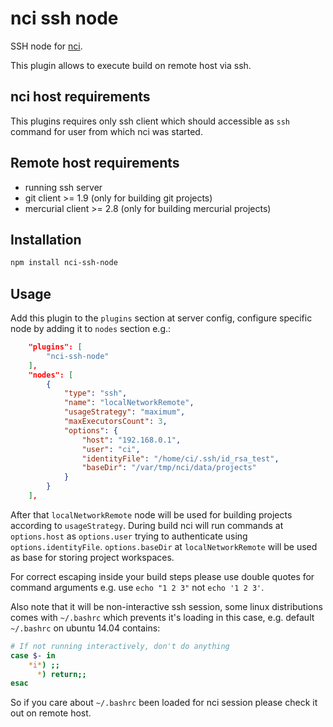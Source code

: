 # nci ssh node

SSH node for [nci](https://github.com/node-ci/nci).

This plugin allows to execute build on remote host via ssh.


## nci host requirements

This plugins requires only ssh client which should accessible as `ssh` command
for user from which nci was started.


## Remote host requirements

* running ssh server
* git client >= 1.9 (only for building git projects)
* mercurial client >= 2.8 (only for building mercurial projects)


## Installation

```sh
npm install nci-ssh-node
```


## Usage

Add this plugin to the `plugins` section at server config, configure specific
node by adding it to `nodes` section e.g.:

```json
    "plugins": [
        "nci-ssh-node"
    ],
    "nodes": [
        {
            "type": "ssh",
            "name": "localNetworkRemote",
            "usageStrategy": "maximum",
            "maxExecutorsCount": 3,
            "options": {
                "host": "192.168.0.1",
                "user": "ci",
                "identityFile": "/home/ci/.ssh/id_rsa_test",
                "baseDir": "/var/tmp/nci/data/projects"
            }
        }
    ],

```

After that `localNetworkRemote` node will be used for building projects 
according to `usageStrategy`. During build nci will run commands at 
`options.host` as `options.user` trying to authenticate using
`options.identityFile`. `options.baseDir` at `localNetworkRemote` will be used
as base for storing project workspaces.

For correct escaping inside your build steps please use double quotes for
command arguments e.g. use `echo "1 2 3"` not `echo '1 2 3'`.

Also note that it will be non-interactive ssh session, some linux distributions
comes with `~/.bashrc` which prevents it's loading in this case, e.g. default
`~/.bashrc` on ubuntu 14.04 contains:

```sh
# If not running interactively, don't do anything
case $- in
    *i*) ;;
      *) return;;
esac
```

So if you care about `~/.bashrc` been loaded for nci session please check it
out on remote host.

